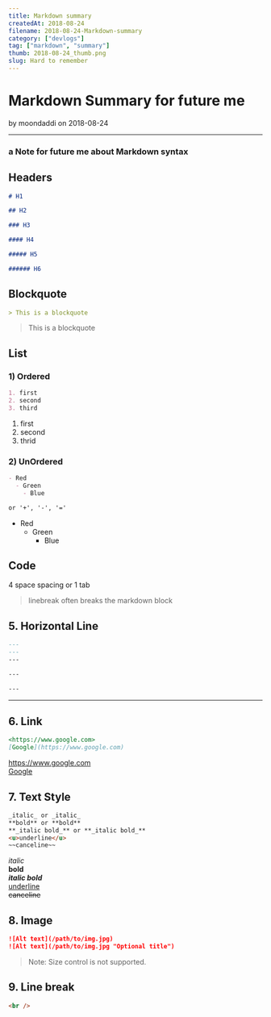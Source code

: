 ```yaml
---
title: Markdown summary
createdAt: 2018-08-24
filename: 2018-08-24-Markdown-summary
category: ["devlogs"]
tag: ["markdown", "summary"]
thumb: 2018-08-24_thumb.png
slug: Hard to remember
---
```


# Markdown Summary for future me

by moondaddi on 2018-08-24

---

### a Note for future me about Markdown syntax

## Headers

```markdown
# H1

## H2

### H3

#### H4

##### H5

###### H6
```

## Blockquote

```markdown
> This is a blockquote
```

> This is a blockquote

## List

### 1) Ordered

```markdown
1. first
2. second
3. third
```

1. first
2. second
3. thrid

### 2) UnOrdered

```markdown
- Red
  - Green
    - Blue

or '+', '-', '='
```

- Red
  - Green
    - Blue

## Code

4 space spacing or 1 tab

> linebreak often breaks the markdown block

## 5. Horizontal Line

```markdown
---
---
---

---

---
```

---

## 6. Link

```markdown
<https://www.google.com>
[Google](https://www.google.com)
```

<https://www.google.com><br />
[Google](https://www.google.com)

## 7. Text Style

```markdown
_italic_ or _italic_
**bold** or **bold**
**_italic bold_** or **_italic bold_**
<u>underline</u>
~~canceline~~
```

_italic_<br />
**bold**<br />
**_italic bold_**<br />
<u>underline</u><br />
~~canceline~~

## 8. Image

```markdown
![Alt text](/path/to/img.jpg)
![Alt text](/path/to/img.jpg "Optional title")
```

> Note: Size control is not supported.

## 9. Line break

```markdown
<br />
```

